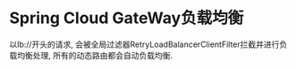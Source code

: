 # Spring Cloud GateWay负载均衡

以lb://开头的请求, 会被全局过滤器RetryLoadBalancerClientFilter拦截并进行负载均衡处理, 所有的动态路由都会自动负载均衡.

